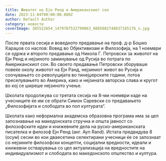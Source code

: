 ```yaml
---
title: Животот на Ејн Ренд и Американскиот сон
date: 2023-11-04T00:00:00.000Z
author: Default Author
category: новости
coverImage: 385522654_1479787532799063_6085082748837165176_n.jpg
---
```


После првата сесија и воведното предавање на проф. д-р Бошко Караџов со наслов: Вовед во Објективизам и Филозофија, на 1 ноември се одржа и второто предавање од Никола Г. Петровски за животот на Ејн Ренд и нејзиното заминување од Русија во потрага по Американскиот сон. Во своето предавање Петровски зборуваше повеќе околу животот на Ејн Ранд, нејзиниот живот во Русија и соочувањето со револуцијата во тинејџерските години, потоа преселувањето во Америка, како и нејзината авторска слава и кругот во кој се ширеше нејзиното учење.

Школата продолжува со третата сесија на 8-ми ноември каде на учесниците ќе им се обрати Симон Саревски со предавањето „Филозофијата и слободата во поп културата“.

Школата како неформална академска образовна програма има за цел запознавање на македонската стручна и општа јавност со филозофските идеи и книжевните дела на руско-американската писателка и филозоф Eјн Ренд (анг. Ayn Rand). Истата предвидува 8 (осум) сесии во кои дваесетина селектирани учесници ќе се запознаат со нејзините филозофски концепти, социјални вредности, идеали и книжевни остварувања со цел актуализација на вредностите на индивидуализмот и слободата во македонското општество и култура.
